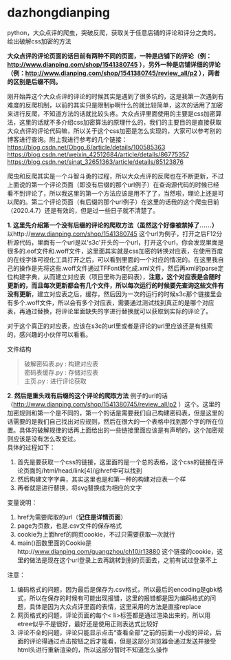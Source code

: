 # dazhongdianping
python，大众点评的爬虫，突破反爬，获取关于任意店铺的评论和评分之类的。给出破解css加密的方法

**大众点评的评论页面的话目前有两种不同的页面，一种是店铺下的评论（例：http://www.dianping.com/shop/1541380745 ），另外一种是店铺详细的评论（例：http://www.dianping.com/shop/1541380745/review_all/p2 ），两者的区别是后缀不同。**

刚开始弄这个大众点评的评论的时候其实是遇到了很多坑的，这是我第一次遇到有难度的反爬机制，以前的其实只是限制ip啊什么的就比较简单，这次的话用了加密来进行反爬，不知道方法的话就比较头疼。大众点评里面使用的主要是css加密算法，这里的话就不多介绍css加密算法的原理什么的，我们的主要目的是直接获取大众点评的评论代码嘛，所以关于这个css加密是怎么实现的，大家可以参考别的博客进行查询。附上我进行参考的几个链接：  
https://blog.csdn.net/Obgo_6/article/details/100585363  
https://blog.csdn.net/weixin_42512684/article/details/86775357  
https://blog.csdn.net/sinat_32651363/article/details/85123876

爬虫和反爬其实是一个斗智斗勇的过程，所以大众点评的反爬也在不断更新，不过上面说的第一个评论页面（即没有后缀的那个url例子）在查询源代码的时候已经看不到评论了，所以我这里的第一个方法应该是用不了了，当然啦，理论上还是可以爬的。第二个评论页面（有后缀的那个url例子）在这里的话我的这个爬虫目前（2020.4.7）还是有效的，但是过一些日子就不清楚了。

**1. 这里先介绍第一个没有后缀的评论的爬取方法（虽然这个好像被禁掉了……）**
以http://www.dianping.com/shop/1541380745 这个url为例子，打开之后F12分析源代码，里面有一个url是以's3c'开头的一个url，打开这个url，你会发现里面是很多的.eof文件和.woff文件，这里面其实就是css加密的转换对应表，在使用百度的在线字体可视化工具打开之后，可以看到里面的一个对应的情况的。在这里我自己的操作是先将这些.woff文件通过TFFont转化成.xml文件，然后再xml的parse定位构建字典，从而建立对应表（项目里称为密码表），**注意，这个对应表是会随时更新的，而且每次更新都会有几个文件，所以每次运行的时候要先查询这些文件有没有更新**，建立对应表之后，缓存，然后因为一次的运行的时候s3c那个链接里会有多个.woff文件，所以会有多个对应表，需要通过测试找到真正的是哪个对应表，再通过替换，将评论里面缺失的字进行替换就可以获取到实际的评论了。

对于这个真正的对应表，应该在s3c的url里或者是评论的url里应该还是有线索的，感兴趣的小伙伴可以看看。

文件结构

> 破解密码表.py : 构建对应表  
> 密码表缓存.py : 存储对应表  
> 主页.py : 进行评论获取  

**2. 然后是重头戏有后缀的这个评论的爬取方法**
例子的url的话（http://www.dianping.com/shop/1541380745/review_all/p2 ）这个。这里的加密规则和第一个是不同的，第一个的话是需要我们自己构建密码表，但是这里的话需要的是我们自己找出对应规则，然后在很大的一个表格中找到那个字的所在位置。具体的破解规律的话再上面给出的一些链接里面应该是有声明的，这个加密规则应该是没有怎么改变过。  
具体的过程如下：  
1. 首先是要获取一个css的链接，这里面的是一个总的表格，这个css的链接在评论页面的/html/head/link[4]/@href中可以找到  
2. 然后构建文字字典，其实这里也是和第一种的构建对应表一个样  
3. 再者就是进行替换，将svg替换成为相应的文字  

变量说明：
1. href为需要爬取的url（**记住是详情页面**）
2. page为页数，也是.csv文件的保存格式
3. cookie为上面href的网页cookie，不过只需要获取一次就行
4. main()函数里面的Cookie是http://www.dianping.com/guangzhou/ch10/r13880 这个链接的cookie，这里的做法是现在这个url登录上去再跳转到别的页面去，之前有试过登录不上

注意：
1. 编码格式的问题，因为最后是保存为.csv格式，所以最后的encoding是gbk格式，所以在保存的时候有可能出现报错，这里的报错都是因为编码格式的问题，具体是因为大众点评里面的表情，这里采用的方法是直接replace
2. 网页格式的问题，评论页面的每个< li>标签都是通过渲染出来的，所以用etree似乎不是很好，最好还是使用正则表达式比较好
3. 评论不全的问题，评论只能显示点击“查看全部”之前的前面一小段的评论，后面的评论得通过点击按钮之后才能看，但是这部分浏览器会通过发送并接受html头进行重新渲染的，所以这部分暂时不知道怎么操作
